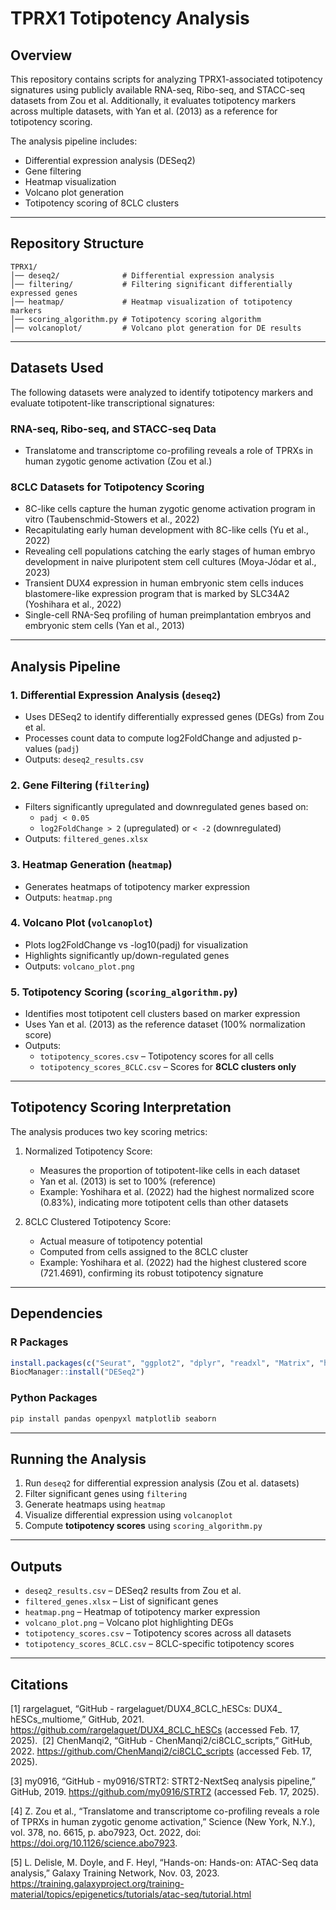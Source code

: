 # **TPRX1 Totipotency Analysis**

## **Overview**
This repository contains scripts for analyzing TPRX1-associated totipotency signatures using publicly available RNA-seq, Ribo-seq, and STACC-seq datasets from Zou et al. Additionally, it evaluates totipotency markers across multiple datasets, with Yan et al. (2013) as a reference for totipotency scoring.

The analysis pipeline includes:
- Differential expression analysis (DESeq2)
- Gene filtering
- Heatmap visualization
- Volcano plot generation
- Totipotency scoring of 8CLC clusters

---

## Repository Structure
```
TPRX1/
│── deseq2/              # Differential expression analysis 
│── filtering/           # Filtering significant differentially expressed genes
│── heatmap/             # Heatmap visualization of totipotency markers
│── scoring_algorithm.py # Totipotency scoring algorithm
│── volcanoplot/         # Volcano plot generation for DE results
```

---

## **Datasets Used**
The following datasets were analyzed to identify totipotency markers and evaluate totipotent-like transcriptional signatures:

### **RNA-seq, Ribo-seq, and STACC-seq Data**
- Translatome and transcriptome co-profiling reveals a role of TPRXs in human zygotic genome activation (Zou et al.)

### **8CLC Datasets for Totipotency Scoring**
- 8C-like cells capture the human zygotic genome activation program in vitro (Taubenschmid-Stowers et al., 2022)
- Recapitulating early human development with 8C-like cells (Yu et al., 2022)
- Revealing cell populations catching the early stages of human embryo development in naive pluripotent stem cell cultures (Moya-Jódar et al., 2023)
- Transient DUX4 expression in human embryonic stem cells induces blastomere-like expression program that is marked by SLC34A2 (Yoshihara et al., 2022)
- Single-cell RNA-Seq profiling of human preimplantation embryos and embryonic stem cells (Yan et al., 2013)

---

## **Analysis Pipeline**
### **1. Differential Expression Analysis (`deseq2`)**
- Uses DESeq2 to identify differentially expressed genes (DEGs) from Zou et al.
- Processes count data to compute log2FoldChange and adjusted p-values (`padj`)
- Outputs: `deseq2_results.csv`

### **2. Gene Filtering (`filtering`)**
- Filters significantly upregulated and downregulated genes based on:
  - `padj < 0.05`
  - `log2FoldChange > 2` (upregulated) or `< -2` (downregulated)
- Outputs: `filtered_genes.xlsx`

### **3. Heatmap Generation (`heatmap`)**
- Generates heatmaps of totipotency marker expression
- Outputs: `heatmap.png`

### **4. Volcano Plot (`volcanoplot`)**
- Plots log2FoldChange vs -log10(padj) for visualization
- Highlights significantly up/down-regulated genes
- Outputs: `volcano_plot.png`

### **5. Totipotency Scoring (`scoring_algorithm.py`)**
- Identifies most totipotent cell clusters based on marker expression
- Uses Yan et al. (2013) as the reference dataset (100% normalization score)
- Outputs:
  - `totipotency_scores.csv` – Totipotency scores for all cells
  - `totipotency_scores_8CLC.csv` – Scores for **8CLC clusters only**

---

## **Totipotency Scoring Interpretation**
The analysis produces two key scoring metrics:
1. Normalized Totipotency Score:
   - Measures the proportion of totipotent-like cells in each dataset
   - Yan et al. (2013) is set to 100% (reference)
   - Example: Yoshihara et al. (2022) had the highest normalized score (0.83%), indicating more totipotent cells than other datasets

2. 8CLC Clustered Totipotency Score:
   - Actual measure of totipotency potential
   - Computed from cells assigned to the 8CLC cluster
   - Example: Yoshihara et al. (2022) had the highest clustered score (721.4691), confirming its robust totipotency signature

---

## **Dependencies**
### **R Packages**
```r
install.packages(c("Seurat", "ggplot2", "dplyr", "readxl", "Matrix", "hdf5r"))
BiocManager::install("DESeq2")
```
### **Python Packages**
```python
pip install pandas openpyxl matplotlib seaborn
```

---

## **Running the Analysis**
1. Run `deseq2` for differential expression analysis (Zou et al. datasets)
2. Filter significant genes using `filtering`
3. Generate heatmaps using `heatmap`
4. Visualize differential expression using `volcanoplot`
5. Compute **totipotency scores** using `scoring_algorithm.py`

---

## **Outputs**
- `deseq2_results.csv` – DESeq2 results from Zou et al.
- `filtered_genes.xlsx` – List of significant genes
- `heatmap.png` – Heatmap of totipotency marker expression
- `volcano_plot.png` – Volcano plot highlighting DEGs
- `totipotency_scores.csv` – Totipotency scores across all datasets
- `totipotency_scores_8CLC.csv` – 8CLC-specific totipotency scores

---

## **Citations**
[1] rargelaguet, “GitHub - rargelaguet/DUX4_8CLC_hESCs: DUX4_ hESCs_multiome,” GitHub, 2021. https://github.com/rargelaguet/DUX4_8CLC_hESCs (accessed Feb. 17, 2025).
‌
[2] ChenManqi2, “GitHub - ChenManqi2/ci8CLC_scripts,” GitHub, 2022. https://github.com/ChenManqi2/ci8CLC_scripts (accessed Feb. 17, 2025).

‌[3] my0916, “GitHub - my0916/STRT2: STRT2-NextSeq analysis pipeline,” GitHub, 2019. https://github.com/my0916/STRT2 (accessed Feb. 17, 2025).

‌[4] Z. Zou et al., “Translatome and transcriptome co-profiling reveals a role of TPRXs in human zygotic genome activation,” Science (New York, N.Y.), vol. 378, no. 6615, p. abo7923, Oct. 2022, doi: https://doi.org/10.1126/science.abo7923.

[5] L. Delisle, M. Doyle, and F. Heyl, “Hands-on: Hands-on: ATAC-Seq data analysis,” Galaxy Training Network, Nov. 03, 2023. https://training.galaxyproject.org/training-material/topics/epigenetics/tutorials/atac-seq/tutorial.html
